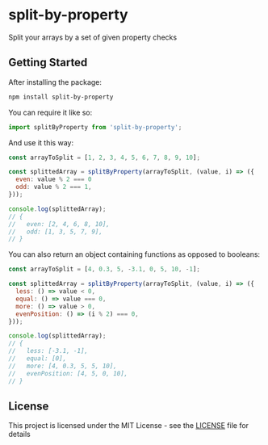 # split-by-property

Split your arrays by a set of given property checks

## Getting Started

After installing the package:

```sh
npm install split-by-property
```

You can require it like so:

```js
import splitByProperty from 'split-by-property';
```

And use it this way:

```js
const arrayToSplit = [1, 2, 3, 4, 5, 6, 7, 8, 9, 10];

const splittedArray = splitByProperty(arrayToSplit, (value, i) => ({
  even: value % 2 === 0
  odd: value % 2 === 1,
}));

console.log(splittedArray);
// {
//   even: [2, 4, 6, 8, 10],
//   odd: [1, 3, 5, 7, 9],
// }
```

You can also return an object containing functions as opposed to booleans:

```js
const arrayToSplit = [4, 0.3, 5, -3.1, 0, 5, 10, -1];

const splittedArray = splitByProperty(arrayToSplit, (value, i) => ({
  less: () => value < 0,
  equal: () => value === 0,
  more: () => value > 0,
  evenPosition: () => (i % 2) === 0,
}));

console.log(splittedArray);
// {
//   less: [-3.1, -1],
//   equal: [0],
//   more: [4, 0.3, 5, 5, 10],
//   evenPosition: [4, 5, 0, 10],
// }
```

## License

This project is licensed under the MIT License - see the [LICENSE](LICENSE) file for details
